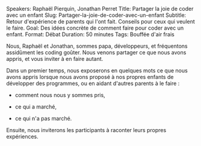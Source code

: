 Speakers: Raphaël Pierquin, Jonathan Perret
Title: Partager la joie de coder avec un enfant
Slug: Partager-la-joie-de-coder-avec-un-enfant
Subtitle: Retour d'expérience de parents qui l'ont fait. Conseils pour ceux qui veulent le faire.
Goal: Des idées concrète de comment faire pour coder avec un enfant.
Format: Débat
Duration: 50 minutes
Tags: Bouffée d'air frais

Nous, Raphaël et Jonathan, sommes papa, développeurs, et fréquentons assidûment les coding goûter.
Nous venons partager ce que nous avons appris, et vous inviter à en faire autant.

Dans un premier temps, nous exposerons en quelques mots ce que nous avons appris lorsque nous avons proposé à nos propres enfants de développer des programmes, ou en aidant d'autres parents à le faire :

- comment nous nous y sommes pris,

- ce qui a marché,

- ce qui n'a pas marché.

Ensuite, nous inviterons les participants à raconter leurs propres expériences.

